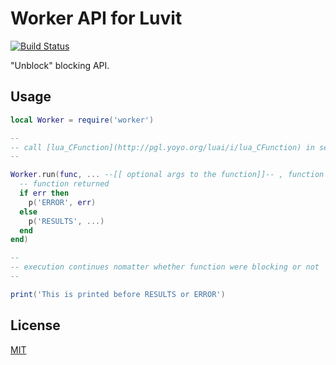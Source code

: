 Worker API for Luvit
=====

[![Build Status](https://secure.travis-ci.org/dvv/luvit-worker.png)](http://travis-ci.org/dvv/luvit-worker)

"Unblock" blocking API.

Usage
-----

```lua
local Worker = require('worker')

--
-- call [lua_CFunction](http://pgl.yoyo.org/luai/i/lua_CFunction) in separate state
--

Worker.run(func, ... --[[ optional args to the function]]-- , function (err, ...)
  -- function returned
  if err then
    p('ERROR', err)
  else
    p('RESULTS', ...)
  end
end)

--
-- execution continues nomatter whether function were blocking or not
--

print('This is printed before RESULTS or ERROR')
```

License
-------

[MIT](luvit-worker/license.txt)
